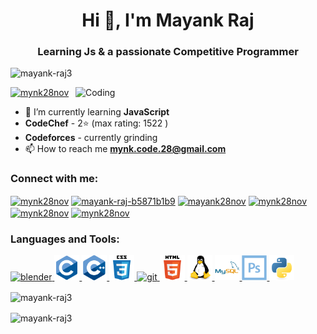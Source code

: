 <h1 align="center">Hi 👋, I'm Mayank Raj</h1>
<h3 align="center">Learning Js & a passionate Competitive Programmer</h3>
<style>
img.rounded-corners {
  border-radius: 30px;
}
</style>
<p align="left"> <img src="https://komarev.com/ghpvc/?username=mayank-raj3&label=Profile%20views&color=0e75b6&style=flat" alt="mayank-raj3" /> </p>
<img class="img.rounded-corners" align="right" alt="Coding" width="400"  border-radius: 30px  src="https://gist.github.com/MedRedha/fd8e2481bde2610c96b9aafde543879c/raw/88624e8d31c4295973dcb7c900dacf0edc0a6d99/coding.gif" > 
<p align="left"> <a href="https://twitter.com/mynk28nov" target="blank"><img src="https://img.shields.io/twitter/follow/mynk28nov?logo=twitter&style=for-the-badge" alt="mynk28nov" /></a> </p>

- 🌱 I’m currently learning **JavaScript**
- **CodeChef**   - 2⭐ (max rating: 1522 )
- **Codeforces** - currently grinding
- 📫 How to reach me **mynk.code.28@gmail.com**

<h3 align="left">Connect with me:</h3>
<p align="left">
<a href="https://twitter.com/mynk28nov" target="blank"><img align="center" src="https://raw.githubusercontent.com/rahuldkjain/github-profile-readme-generator/master/src/images/icons/Social/twitter.svg" alt="mynk28nov" height="30" width="40" /></a>
<a href="https://linkedin.com/in/mayank-raj-b5871b1b9" target="blank"><img align="center" src="https://raw.githubusercontent.com/rahuldkjain/github-profile-readme-generator/master/src/images/icons/Social/linked-in-alt.svg" alt="mayank-raj-b5871b1b9" height="30" width="40" /></a>
<a href="https://www.codechef.com/users/mayank28nov" target="blank"><img align="center" src="https://cdn.jsdelivr.net/npm/simple-icons@3.1.0/icons/codechef.svg" alt="mayank28nov" height="30" width="40" /></a>
<a href="https://codeforces.com/profile/mynk28nov" target="blank"><img align="center" src="https://raw.githubusercontent.com/rahuldkjain/github-profile-readme-generator/master/src/images/icons/Social/codeforces.svg" alt="mynk28nov" height="30" width="40" /></a>
<a href="https://www.leetcode.com/mynk28nov" target="blank"><img align="center" src="https://raw.githubusercontent.com/rahuldkjain/github-profile-readme-generator/master/src/images/icons/Social/leet-code.svg" alt="mynk28nov" height="30" width="40" /></a>
<a href="https://auth.geeksforgeeks.org/user/mynk28nov" target="blank"><img align="center" src="https://raw.githubusercontent.com/rahuldkjain/github-profile-readme-generator/master/src/images/icons/Social/geeks-for-geeks.svg" alt="mynk28nov" height="30" width="40" /></a>
</p>

<h3 align="left">Languages and Tools:</h3>
<p align="left"> <a href="https://www.blender.org/" target="_blank" rel="noreferrer"> <img src="https://download.blender.org/branding/community/blender_community_badge_white.svg" alt="blender" width="40" height="40"/> </a> <a href="https://www.cprogramming.com/" target="_blank" rel="noreferrer"> <img src="https://raw.githubusercontent.com/devicons/devicon/master/icons/c/c-original.svg" alt="c" width="40" height="40"/> </a> <a href="https://www.w3schools.com/cpp/" target="_blank" rel="noreferrer"> <img src="https://raw.githubusercontent.com/devicons/devicon/master/icons/cplusplus/cplusplus-original.svg" alt="cplusplus" width="40" height="40"/> </a> <a href="https://www.w3schools.com/css/" target="_blank" rel="noreferrer"> <img src="https://raw.githubusercontent.com/devicons/devicon/master/icons/css3/css3-original-wordmark.svg" alt="css3" width="40" height="40"/> </a> <a href="https://git-scm.com/" target="_blank" rel="noreferrer"> <img src="https://www.vectorlogo.zone/logos/git-scm/git-scm-icon.svg" alt="git" width="40" height="40"/> </a> <a href="https://www.w3.org/html/" target="_blank" rel="noreferrer"> <img src="https://raw.githubusercontent.com/devicons/devicon/master/icons/html5/html5-original-wordmark.svg" alt="html5" width="40" height="40"/> </a> <a href="https://www.linux.org/" target="_blank" rel="noreferrer"> <img src="https://raw.githubusercontent.com/devicons/devicon/master/icons/linux/linux-original.svg" alt="linux" width="40" height="40"/> </a> <a href="https://www.mysql.com/" target="_blank" rel="noreferrer"> <img src="https://raw.githubusercontent.com/devicons/devicon/master/icons/mysql/mysql-original-wordmark.svg" alt="mysql" width="40" height="40"/> </a> <a href="https://www.photoshop.com/en" target="_blank" rel="noreferrer"> <img src="https://raw.githubusercontent.com/devicons/devicon/master/icons/photoshop/photoshop-line.svg" alt="photoshop" width="40" height="40"/> </a> <a href="https://www.python.org" target="_blank" rel="noreferrer"> <img src="https://raw.githubusercontent.com/devicons/devicon/master/icons/python/python-original.svg" alt="python" width="40" height="40"/> </a> </p>

<p><img align="center" src="https://github-readme-stats.vercel.app/api/top-langs?username=mayank-raj3&show_icons=true&locale=en&layout=compact" alt="mayank-raj3" /></p>

<p><img align="center" src="https://github-readme-streak-stats.herokuapp.com/?user=mayank-raj3&" alt="mayank-raj3" /></p>
